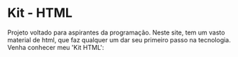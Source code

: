 # Kit - HTML
Projeto voltado para aspirantes da programação. Neste site, tem um vasto material de html, que faz qualquer um dar seu primeiro passo na tecnologia. Venha conhecer meu 'Kit HTML': 
